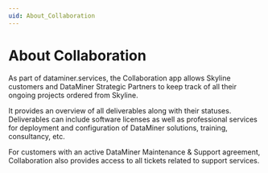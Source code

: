 ```yaml
---
uid: About_Collaboration
---
```


# About Collaboration

As part of dataminer.services, the Collaboration app allows Skyline customers and DataMiner Strategic Partners to keep track of all their ongoing projects ordered from Skyline.

It provides an overview of all deliverables along with their statuses. Deliverables can include software licenses as well as professional services for deployment and configuration of DataMiner solutions, training, consultancy, etc.

For customers with an active DataMiner Maintenance & Support agreement, Collaboration also provides access to all tickets related to support services.

